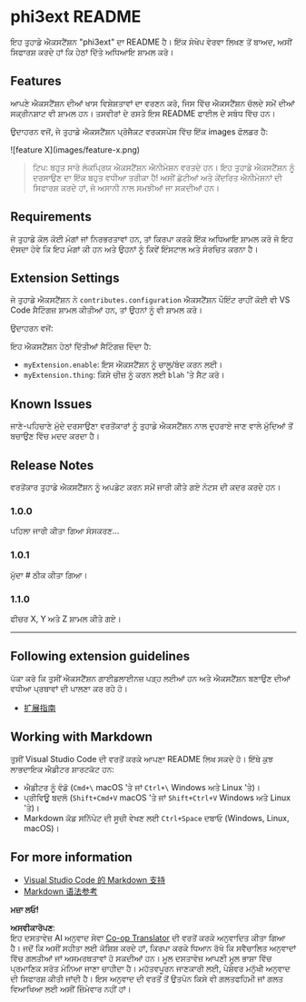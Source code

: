 <!--
CO_OP_TRANSLATOR_METADATA:
{
  "original_hash": "be0b2937160c486180ded27e4f14adeb",
  "translation_date": "2025-07-16T16:35:10+00:00",
  "source_file": "code/07.Lab/01/AIPC/extensions/phi3ext/README.md",
  "language_code": "pa"
}
-->
# phi3ext README

ਇਹ ਤੁਹਾਡੇ ਐਕਸਟੈਂਸ਼ਨ "phi3ext" ਦਾ README ਹੈ। ਇੱਕ ਸੰਖੇਪ ਵੇਰਵਾ ਲਿਖਣ ਤੋਂ ਬਾਅਦ, ਅਸੀਂ ਸਿਫਾਰਸ਼ ਕਰਦੇ ਹਾਂ ਕਿ ਹੇਠਾਂ ਦਿੱਤੇ ਅਧਿਆਇ ਸ਼ਾਮਲ ਕਰੋ।

## Features

ਆਪਣੇ ਐਕਸਟੈਂਸ਼ਨ ਦੀਆਂ ਖਾਸ ਵਿਸ਼ੇਸ਼ਤਾਵਾਂ ਦਾ ਵਰਣਨ ਕਰੋ, ਜਿਸ ਵਿੱਚ ਐਕਸਟੈਂਸ਼ਨ ਚੱਲਦੇ ਸਮੇਂ ਦੀਆਂ ਸਕ੍ਰੀਨਸ਼ਾਟ ਵੀ ਸ਼ਾਮਲ ਹਨ। ਤਸਵੀਰਾਂ ਦੇ ਰਸਤੇ ਇਸ README ਫਾਈਲ ਦੇ ਸਬੰਧ ਵਿੱਚ ਹਨ।

ਉਦਾਹਰਨ ਵਜੋਂ, ਜੇ ਤੁਹਾਡੇ ਐਕਸਟੈਂਸ਼ਨ ਪ੍ਰੋਜੈਕਟ ਵਰਕਸਪੇਸ ਵਿੱਚ ਇੱਕ images ਫੋਲਡਰ ਹੈ:

\!\[feature X\]\(images/feature-x.png\)

> ਟਿਪ: ਬਹੁਤ ਸਾਰੇ ਲੋਕਪ੍ਰਿਯ ਐਕਸਟੈਂਸ਼ਨ ਐਨੀਮੇਸ਼ਨ ਵਰਤਦੇ ਹਨ। ਇਹ ਤੁਹਾਡੇ ਐਕਸਟੈਂਸ਼ਨ ਨੂੰ ਦਰਸਾਉਣ ਦਾ ਇੱਕ ਬਹੁਤ ਵਧੀਆ ਤਰੀਕਾ ਹੈ! ਅਸੀਂ ਛੋਟੀਆਂ ਅਤੇ ਕੇਂਦਰਿਤ ਐਨੀਮੇਸ਼ਨਾਂ ਦੀ ਸਿਫਾਰਸ਼ ਕਰਦੇ ਹਾਂ, ਜੋ ਅਸਾਨੀ ਨਾਲ ਸਮਝੀਆਂ ਜਾ ਸਕਦੀਆਂ ਹਨ।

## Requirements

ਜੇ ਤੁਹਾਡੇ ਕੋਲ ਕੋਈ ਮੰਗਾਂ ਜਾਂ ਨਿਰਭਰਤਾਵਾਂ ਹਨ, ਤਾਂ ਕਿਰਪਾ ਕਰਕੇ ਇੱਕ ਅਧਿਆਇ ਸ਼ਾਮਲ ਕਰੋ ਜੋ ਇਹ ਦੱਸਦਾ ਹੋਵੇ ਕਿ ਇਹ ਮੰਗਾਂ ਕੀ ਹਨ ਅਤੇ ਉਹਨਾਂ ਨੂੰ ਕਿਵੇਂ ਇੰਸਟਾਲ ਅਤੇ ਸੰਰਚਿਤ ਕਰਨਾ ਹੈ।

## Extension Settings

ਜੇ ਤੁਹਾਡੇ ਐਕਸਟੈਂਸ਼ਨ ਨੇ `contributes.configuration` ਐਕਸਟੈਂਸ਼ਨ ਪੌਇੰਟ ਰਾਹੀਂ ਕੋਈ ਵੀ VS Code ਸੈਟਿੰਗਜ਼ ਸ਼ਾਮਲ ਕੀਤੀਆਂ ਹਨ, ਤਾਂ ਉਹਨਾਂ ਨੂੰ ਵੀ ਸ਼ਾਮਲ ਕਰੋ।

ਉਦਾਹਰਨ ਵਜੋਂ:

ਇਹ ਐਕਸਟੈਂਸ਼ਨ ਹੇਠਾਂ ਦਿੱਤੀਆਂ ਸੈਟਿੰਗਜ਼ ਦਿੰਦਾ ਹੈ:

* `myExtension.enable`: ਇਸ ਐਕਸਟੈਂਸ਼ਨ ਨੂੰ ਚਾਲੂ/ਬੰਦ ਕਰਨ ਲਈ।
* `myExtension.thing`: ਕਿਸੇ ਚੀਜ਼ ਨੂੰ ਕਰਨ ਲਈ `blah` 'ਤੇ ਸੈਟ ਕਰੋ।

## Known Issues

ਜਾਣੇ-ਪਹਿਚਾਣੇ ਮੁੱਦੇ ਦਰਸਾਉਣਾ ਵਰਤੋਂਕਾਰਾਂ ਨੂੰ ਤੁਹਾਡੇ ਐਕਸਟੈਂਸ਼ਨ ਨਾਲ ਦੁਹਰਾਏ ਜਾਣ ਵਾਲੇ ਮੁੱਦਿਆਂ ਤੋਂ ਬਚਾਉਣ ਵਿੱਚ ਮਦਦ ਕਰਦਾ ਹੈ।

## Release Notes

ਵਰਤੋਂਕਾਰ ਤੁਹਾਡੇ ਐਕਸਟੈਂਸ਼ਨ ਨੂੰ ਅਪਡੇਟ ਕਰਨ ਸਮੇਂ ਜਾਰੀ ਕੀਤੇ ਗਏ ਨੋਟਸ ਦੀ ਕਦਰ ਕਰਦੇ ਹਨ।

### 1.0.0

ਪਹਿਲਾ ਜਾਰੀ ਕੀਤਾ ਗਿਆ ਸੰਸਕਰਣ...

### 1.0.1

ਮੁੱਦਾ # ਠੀਕ ਕੀਤਾ ਗਿਆ।

### 1.1.0

ਫੀਚਰ X, Y ਅਤੇ Z ਸ਼ਾਮਲ ਕੀਤੇ ਗਏ।

---

## Following extension guidelines

ਪੱਕਾ ਕਰੋ ਕਿ ਤੁਸੀਂ ਐਕਸਟੈਂਸ਼ਨ ਗਾਈਡਲਾਈਨਜ਼ ਪੜ੍ਹ ਲਈਆਂ ਹਨ ਅਤੇ ਐਕਸਟੈਂਸ਼ਨ ਬਣਾਉਣ ਦੀਆਂ ਵਧੀਆ ਪ੍ਰਥਾਵਾਂ ਦੀ ਪਾਲਣਾ ਕਰ ਰਹੇ ਹੋ।

* [扩展指南](https://code.visualstudio.com/api/references/extension-guidelines?WT.mc_id=aiml-137032-kinfeylo)

## Working with Markdown

ਤੁਸੀਂ Visual Studio Code ਦੀ ਵਰਤੋਂ ਕਰਕੇ ਆਪਣਾ README ਲਿਖ ਸਕਦੇ ਹੋ। ਇੱਥੇ ਕੁਝ ਲਾਭਦਾਇਕ ਐਡੀਟਰ ਸ਼ਾਰਟਕੱਟ ਹਨ:

* ਐਡੀਟਰ ਨੂੰ ਵੰਡੋ (`Cmd+\` macOS 'ਤੇ ਜਾਂ `Ctrl+\` Windows ਅਤੇ Linux 'ਤੇ)।
* ਪ੍ਰੀਵਿਊ ਬਦਲੋ (`Shift+Cmd+V` macOS 'ਤੇ ਜਾਂ `Shift+Ctrl+V` Windows ਅਤੇ Linux 'ਤੇ)।
* Markdown ਕੋਡ ਸਨਿੱਪੇਟ ਦੀ ਸੂਚੀ ਵੇਖਣ ਲਈ `Ctrl+Space` ਦਬਾਓ (Windows, Linux, macOS)।

## For more information

* [Visual Studio Code 的 Markdown 支持](http://code.visualstudio.com/docs/languages/markdown?WT.mc_id=aiml-137032-kinfeylo)
* [Markdown 语法参考](https://help.github.com/articles/markdown-basics/)

**ਮਜ਼ਾ ਲਓ!**

**ਅਸਵੀਕਾਰੋਪਣ**:  
ਇਹ ਦਸਤਾਵੇਜ਼ AI ਅਨੁਵਾਦ ਸੇਵਾ [Co-op Translator](https://github.com/Azure/co-op-translator) ਦੀ ਵਰਤੋਂ ਕਰਕੇ ਅਨੁਵਾਦਿਤ ਕੀਤਾ ਗਿਆ ਹੈ। ਜਦੋਂ ਕਿ ਅਸੀਂ ਸਹੀਤਾ ਲਈ ਕੋਸ਼ਿਸ਼ ਕਰਦੇ ਹਾਂ, ਕਿਰਪਾ ਕਰਕੇ ਧਿਆਨ ਰੱਖੋ ਕਿ ਸਵੈਚਾਲਿਤ ਅਨੁਵਾਦਾਂ ਵਿੱਚ ਗਲਤੀਆਂ ਜਾਂ ਅਸਮਰਥਤਾਵਾਂ ਹੋ ਸਕਦੀਆਂ ਹਨ। ਮੂਲ ਦਸਤਾਵੇਜ਼ ਆਪਣੀ ਮੂਲ ਭਾਸ਼ਾ ਵਿੱਚ ਪ੍ਰਮਾਣਿਕ ਸਰੋਤ ਮੰਨਿਆ ਜਾਣਾ ਚਾਹੀਦਾ ਹੈ। ਮਹੱਤਵਪੂਰਨ ਜਾਣਕਾਰੀ ਲਈ, ਪੇਸ਼ੇਵਰ ਮਨੁੱਖੀ ਅਨੁਵਾਦ ਦੀ ਸਿਫਾਰਸ਼ ਕੀਤੀ ਜਾਂਦੀ ਹੈ। ਇਸ ਅਨੁਵਾਦ ਦੀ ਵਰਤੋਂ ਤੋਂ ਉਤਪੰਨ ਕਿਸੇ ਵੀ ਗਲਤਫਹਿਮੀ ਜਾਂ ਗਲਤ ਵਿਆਖਿਆ ਲਈ ਅਸੀਂ ਜ਼ਿੰਮੇਵਾਰ ਨਹੀਂ ਹਾਂ।